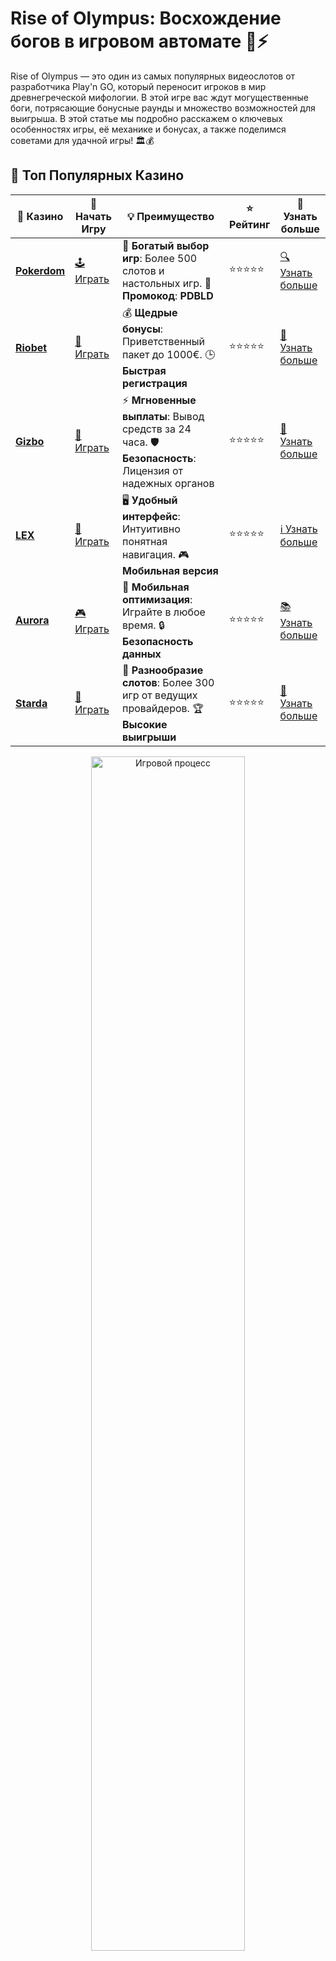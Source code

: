 # Rise of Olympus: Восхождение богов в игровом автомате 🎰⚡

Rise of Olympus — это один из самых популярных видеослотов от разработчика Play'n GO, который переносит игроков в мир древнегреческой мифологии. В этой игре вас ждут могущественные боги, потрясающие бонусные раунды и множество возможностей для выигрыша. В этой статье мы подробно расскажем о ключевых особенностях игры, её механике и бонусах, а также поделимся советами для удачной игры! 🏛️💰

## 🌟 Топ Популярных Казино

| 🎲 **Казино** | 🔗 **Начать Игру** | 💡 **Преимущество** | ⭐ **Рейтинг** | 🔗 **Узнать больше** |
|--------------|---------------------|---------------------|----------------|----------------------|
| [**Pokerdom**](https://brandplay.link/4k77v2yx) | [🕹️ Играть](https://brandplay.link/4k77v2yx) | 🎉 **Богатый выбор игр**: Более 500 слотов и настольных игр. 🎁 **Промокод**: **PDBLD** | ⭐⭐⭐⭐⭐ | [🔍 Узнать больше](https://brandplay.link/4k77v2yx) |
| [**Riobet**](https://brandplay.link/7xBLTPyj) | [🎰 Играть](https://brandplay.link/7xBLTPyj) | 💰 **Щедрые бонусы**: Приветственный пакет до 1000€. 🕒 **Быстрая регистрация** | ⭐⭐⭐⭐⭐ | [📖 Узнать больше](https://brandplay.link/7xBLTPyj) |
| [**Gizbo**](https://brandplay.link/bprXw4YV) | [🎲 Играть](https://brandplay.link/bprXw4YV) | ⚡ **Мгновенные выплаты**: Вывод средств за 24 часа. 🛡️ **Безопасность**: Лицензия от надежных органов | ⭐⭐⭐⭐⭐ | [📝 Узнать больше](https://brandplay.link/bprXw4YV) |
| [**LEX**](https://brandplay.link/zW4hdDFV) | [🤑 Играть](https://brandplay.link/zW4hdDFV) | 🖥️ **Удобный интерфейс**: Интуитивно понятная навигация. 🎮 **Мобильная версия** | ⭐⭐⭐⭐⭐ | [ℹ️ Узнать больше](https://brandplay.link/zW4hdDFV) |
| [**Aurora**](https://10trafic-stat2.com/click/668546556bcc6313411604bd/6766/13032/subaccount) | [🎮 Играть](https://10trafic-stat2.com/click/668546556bcc6313411604bd/6766/13032/subaccount) | 📱 **Мобильная оптимизация**: Играйте в любое время. 🔒 **Безопасность данных** | ⭐⭐⭐⭐⭐ | [📚 Узнать больше](https://10trafic-stat2.com/click/668546556bcc6313411604bd/6766/13032/subaccount) |
| [**Starda**](https://brandplay.link/fB7xwRFL) | [🎯 Играть](https://brandplay.link/fB7xwRFL) | 🎰 **Разнообразие слотов**: Более 300 игр от ведущих провайдеров. 🏆 **Высокие выигрыши** | ⭐⭐⭐⭐⭐ | [🔎 Узнать больше](https://brandplay.link/fB7xwRFL) |

<div align="center">
    <img src="https://i.pinimg.com/originals/1d/b3/25/1db325483acbe642c6d4e6fdd73a4988.gif" alt="Игровой процесс" width="70%">
</div>

## 💎 Лучшие Бонусы и Акции

| 🎲 **Казино** | 🔗 **Начать Игру** | 💡 **Преимущество** | ⭐ **Рейтинг** | 🔗 **Узнать больше** |
|--------------|---------------------|---------------------|----------------|----------------------|
| [**Kometa**](https://brandplay.link/8ZymQJV8) | [🎰 Играть](https://brandplay.link/8ZymQJV8) | 🎁 **Эксклюзивные бонусы**: Регулярные акции и промо. 🔄 **Программы лояльности** | ⭐⭐⭐⭐☆ | [🔍 Узнать больше](https://brandplay.link/8ZymQJV8) |
| [**R7**](https://brandplay.link/bMd3Yjsw) | [🕹️ Играть](https://brandplay.link/bMd3Yjsw) | 🕒 **Круглосуточная поддержка**: Всегда на связи. 💸 **Высокие лимиты** | ⭐⭐⭐⭐☆ | [📖 Узнать больше](https://brandplay.link/bMd3Yjsw) |
| [**7K**](https://brandplay.link/BvQyFShp) | [🎲 Играть](https://brandplay.link/BvQyFShp) | 🌟 **Эксклюзивные бонусы**: Только для VIP игроков. 🎉 **Сезонные акции** | ⭐⭐⭐⭐☆ | [📝 Узнать больше](https://brandplay.link/BvQyFShp) |
| [**Kent**](https://brandplay.link/Fv2WP3js) | [🤑 Играть](https://brandplay.link/Fv2WP3js) | 📈 **Высокий RTP**: Более 98%. 💼 **Профессиональная поддержка** | ⭐⭐⭐⭐☆ | [ℹ️ Узнать больше](https://brandplay.link/Fv2WP3js) |
| [**1Xslots**](https://brandplay.link/hSB1khtr) | [🎮 Играть](https://brandplay.link/hSB1khtr) | 🎉 **Множество акций**: Еженедельные бонусы и турниры. 🛡️ **Безопасность** | ⭐⭐⭐⭐☆ | [📚 Узнать больше](https://brandplay.link/hSB1khtr) |
| [**Gama**](https://brandplay.link/j6NMKsDz) | [🎯 Играть](https://brandplay.link/j6NMKsDz) | 🔍 **Интуитивный интерфейс**: Легкость использования. 🏅 **Престижные турниры** | ⭐⭐⭐⭐☆ | [🔎 Узнать больше](https://brandplay.link/j6NMKsDz) |

<div align="center">
    <img src="https://i.pinimg.com/originals/1d/b3/25/1db325483acbe642c6d4e6fdd73a4988.gif" alt="Игровой процесс" width="70%">
</div>

## 🚀 Быстрые Выигрыши и Поддержка

| 🎲 **Казино** | 🔗 **Начать Игру** | 💡 **Преимущество** | ⭐ **Рейтинг** | 🔗 **Узнать больше** |
|--------------|---------------------|---------------------|----------------|----------------------|
| [**Onion**](https://brandplay.link/zBGRVpQ9) | [🎰 Играть](https://brandplay.link/zBGRVpQ9) | 🤑 **Низкие ставки**: Идеально для начинающих. 🔄 **Быстрые выводы** | ⭐⭐⭐⭐☆ | [🔍 Узнать больше](https://brandplay.link/zBGRVpQ9) |
| [**Чемпион**](https://temon-gter.cfd/go/lRq?p80412p304504pcc44t17455) | [🕹️ Играть](https://temon-gter.cfd/go/lRq?p80412p304504pcc44t17455) | 🏅 **Лояльная программа**: Награды за активность. 🎁 **Ежемесячные бонусы** | ⭐⭐⭐⭐☆ | [📖 Узнать больше](https://temon-gter.cfd/go/lRq?p80412p304504pcc44t17455) |
| [**Vavada**](https://vavadapartner.pro/?promo=ea5c9275-6854-4505-94fc-95ab18221945-linkb2) | [🎲 Играть](https://vavadapartner.pro/?promo=ea5c9275-6854-4505-94fc-95ab18221945-linkb2) | 🚀 **Быстрая регистрация**: Начните играть мгновенно. 🔐 **Безопасные транзакции** | ⭐⭐⭐⭐☆ | [📝 Узнать больше](https://vavadapartner.pro/?promo=ea5c9275-6854-4505-94fc-95ab18221945-linkb2) |
| [**Friends**](https://gofriends.kim/linkb2) | [🤑 Играть](https://gofriends.kim/linkb2) | 🤝 **Социальные игры**: Играйте с друзьями. 🌐 **Мультиплатформенность** | ⭐⭐⭐⭐☆ | [ℹ️ Узнать больше](https://gofriends.kim/linkb2) |
| [**1WIN**](https://brandplay.link/smXVpBbG) | [🎮 Играть](https://brandplay.link/smXVpBbG) | 🏆 **Спортивные ставки**: Широкий выбор видов спорта. 💵 **Высокие коэффициенты** | ⭐⭐⭐⭐☆ | [📚 Узнать больше](https://brandplay.link/smXVpBbG) |
| [**Drip**](https://drp-ircp01.com/c07e6a3db) | [🎯 Играть](https://drp-ircp01.com/c07e6a3db) | 🌐 **Инновационные игры**: Новейшие игровые технологии. 🛡️ **Высокая безопасность** | ⭐⭐⭐⭐☆ | [🔎 Узнать больше](https://drp-ircp01.com/c07e6a3db) |
| [**JoyCasino**](https://rpc30.call2me.pro/?/ru/registration?apkpop=0&partner=p24970p3291217pc98f) | [🎰 Играть](https://rpc30.call2me.pro/?/ru/registration?apkpop=0&partner=p24970p3291217pc98f) | 🎁 **Приятные бонусы**: Ежедневные акции и подарки. 🕹️ **Разнообразие игр** | ⭐⭐⭐⭐☆ | [🔍 Узнать больше](https://rpc30.call2me.pro/?/ru/registration?apkpop=0&partner=p24970p3291217pc98f) |

<div align="center">
    <img src="https://i.pinimg.com/originals/1d/b3/25/1db325483acbe642c6d4e6fdd73a4988.gif" alt="Игровой процесс" width="70%">
</div>
---

✨ **Выбирайте лучшее казино для себя и наслаждайтесь игрой! Удачи!** ✨

## Что такое Rise of Olympus? 🔥

Rise of Olympus — это слот с 5 барабанами и 3 рядами, который предложит вам уникальный опыт в мире греческих богов. В игре присутствуют персонажи, олицетворяющие Зевса, Посейдона и Аида, а также ряд бонусных функций, которые могут существенно повысить ваши шансы на выигрыш.

Особенности игры включают:
- **Высокий RTP (Return to Player)** — около 96.5%, что делает этот слот привлекательным для игроков.
- **Функция падения символов (Cascading Reels)** — символы исчезают с экрана, а на их месте появляются новые, что увеличивает шансы на комбинации.
- **Бонусные раунды** — с возможностью множителей и фриспинов.

### Как играть в Rise of Olympus? 🎮

Играть в Rise of Olympus достаточно просто, и даже новички смогут быстро освоиться. Вот шаги, которые вам нужно выполнить:

1. **Установите ставку** 💸

Перед началом игры вам нужно выбрать ставку, которую вы хотите поставить на каждое вращение. Игра имеет диапазон ставок, что позволяет играть как на небольшие суммы, так и на более крупные.

2. **Запустите барабаны** 🔄

Нажмите кнопку «Spin» для того, чтобы запустить барабаны. После этого вам нужно будет ждать, пока на экране не появятся выигрышные комбинации.

3. **Пользуйтесь функцией Cascade** 💥

Если на экране выпадет выигрышная комбинация, символы исчезнут, и на их месте появятся новые. Это может привести к дополнительным выигрышным комбинациям.

4. **Бонусные функции** 🎁

Если вам удастся активировать бонусные раунды, это откроет еще больше возможностей для получения крупных выигрышей.

## Бонусные функции Rise of Olympus 🏛️

### 1. **Гнев богов (Gods’ Fury)** ⚡

Эта функция активируется, когда на экране появляется три одинаковых бога. Каждый из богов — Зевс, Посейдон и Аид — имеет свою уникальную способность:

- **Зевс** — разрушает случайные символы, оставляя за собой множители.
- **Посейдон** — меняет символы на более высокие.
- **Аид** — удаляет низкие символы, увеличивая шансы на высокие выигрыши.

### 2. **Фриспины** 🎰

Активировать фриспины можно при помощи комбинации, где в качестве бонусных символов будут задействованы Зевс, Посейдон и Аид. Во время фриспинов игроки могут получить увеличенные множители и дополнительные раунды, что значительно повышает шансы на большой выигрыш.

### 3. **Бонусный множитель** 💥

В игре предусмотрена функция бонусного множителя, который увеличивает ваш выигрыш в несколько раз. Множители могут активироваться в процессе падения символов и быть применены к каждому новому выигрышу.

## Стратегии для выигрыша в Rise of Olympus 🎯

1. **Изучите символы** 🧐

Перед тем как начать играть, обратите внимание на символы и их значения. Знание комбинаций символов и их выплат позволит вам принимать более осознанные решения.

2. **Используйте бонусы и фриспины** 🎁

Не упустите шанс активировать фриспины и бонусные функции. Они могут значительно увеличить ваш выигрыш и дать вам дополнительные шансы на успех.

3. **Играй на разных ставках** 💵

Если хотите увеличить свои шансы на выигрыш, можно играть с разными ставками. Например, в начале игры можно выбрать ставку пониже, чтобы долго наслаждаться игрой, а потом постепенно увеличивать ставку, когда поймете, как работают бонусные функции.

4. **Играйте ответственно** 🎲

Как и в любой азартной игре, важно соблюдать разумные границы. Устанавливайте лимиты на ставках и будьте готовы остановиться, если удача не на вашей стороне.

## Преимущества игры в Rise of Olympus 🎉

- **Мифологическая тема** 🏛️: Уникальная и захватывающая тема с древнегреческими богами, что делает игру особенно интересной для любителей мифологии.
- **Функции и бонусы** 💥: Множество бонусных функций и фриспинов, которые увеличивают шансы на получение крупных выигрышей.
- **Визуальные эффекты** 🌟: Потрясающая графика и анимации создают атмосферу древнегреческих легенд, погружая игрока в атмосферу игры.

## Заключение

Rise of Olympus — это не просто обычный слот, а целое приключение в мире древнегреческих богов. Игра с уникальными бонусными функциями, высоким RTP и захватывающим игровым процессом предоставляет отличные возможности для больших выигрышей. Если вы любите мифологию и интересные игровые механики, то этот слот точно стоит попробовать! 🏛️🎰

**Попробуйте свои силы в Rise of Olympus и узнайте, может ли вам повезти в мире греческих богов!** 🍀⚡
